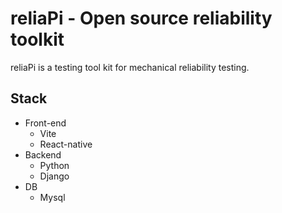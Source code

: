 # reliaPi - Open source reliability toolkit
reliaPi is a testing tool kit for mechanical reliability testing.

## Stack
- Front-end
  - Vite
  - React-native
- Backend
  - Python
  - Django
- DB
  - Mysql
